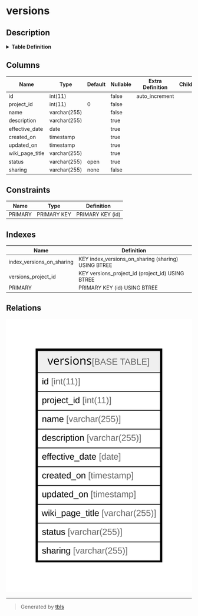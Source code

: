 # versions

## Description

<details>
<summary><strong>Table Definition</strong></summary>

```sql
CREATE TABLE `versions` (
  `id` int(11) NOT NULL AUTO_INCREMENT,
  `project_id` int(11) NOT NULL DEFAULT '0',
  `name` varchar(255) NOT NULL DEFAULT '',
  `description` varchar(255) DEFAULT '',
  `effective_date` date DEFAULT NULL,
  `created_on` timestamp NULL DEFAULT NULL,
  `updated_on` timestamp NULL DEFAULT NULL,
  `wiki_page_title` varchar(255) DEFAULT NULL,
  `status` varchar(255) DEFAULT 'open',
  `sharing` varchar(255) NOT NULL DEFAULT 'none',
  PRIMARY KEY (`id`),
  KEY `versions_project_id` (`project_id`),
  KEY `index_versions_on_sharing` (`sharing`)
) ENGINE=InnoDB DEFAULT CHARSET=latin1
```

</details>

## Columns

| Name | Type | Default | Nullable | Extra Definition | Children | Parents | Comment |
| ---- | ---- | ------- | -------- | --------------- | -------- | ------- | ------- |
| id | int(11) |  | false | auto_increment |  |  |  |
| project_id | int(11) | 0 | false |  |  |  |  |
| name | varchar(255) |  | false |  |  |  |  |
| description | varchar(255) |  | true |  |  |  |  |
| effective_date | date |  | true |  |  |  |  |
| created_on | timestamp |  | true |  |  |  |  |
| updated_on | timestamp |  | true |  |  |  |  |
| wiki_page_title | varchar(255) |  | true |  |  |  |  |
| status | varchar(255) | open | true |  |  |  |  |
| sharing | varchar(255) | none | false |  |  |  |  |

## Constraints

| Name | Type | Definition |
| ---- | ---- | ---------- |
| PRIMARY | PRIMARY KEY | PRIMARY KEY (id) |

## Indexes

| Name | Definition |
| ---- | ---------- |
| index_versions_on_sharing | KEY index_versions_on_sharing (sharing) USING BTREE |
| versions_project_id | KEY versions_project_id (project_id) USING BTREE |
| PRIMARY | PRIMARY KEY (id) USING BTREE |

## Relations

![er](versions.svg)

---

> Generated by [tbls](https://github.com/k1LoW/tbls)

